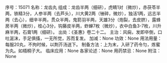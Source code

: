序号：15071
名称：龙齿丸
组成：龙齿半两（细研），虎睛1对（微炒），赤茯苓半两，铁精3分，人参半两（去芦头），川大黄2两（锉碎，微炒），独活1两，远志半两（去心），细辛半两，贯众半两，鬼箭羽半两，天雄3分（炮裂，去皮脐），露蜂房半两（微炒），桂心3分，钩藤皮半两，蚱蝉7枚（微炒），衣中白鱼3-7枚，川升麻半两，石膏1两（细研）。
出处：《圣惠》卷二十二。
主治：风痫，发即卒倒，口吐涎沫，手足俱搐，一无所觉，苏而复发。
加减：None
功效：None
用法用量：每服20丸，不拘时候，以荆芥汤送下。
制备方法：上为末，入研了药令匀，炼蜜为丸。如梧桐子大。
临床应用：None
各家论述：None
用药禁忌：None
附注：None
